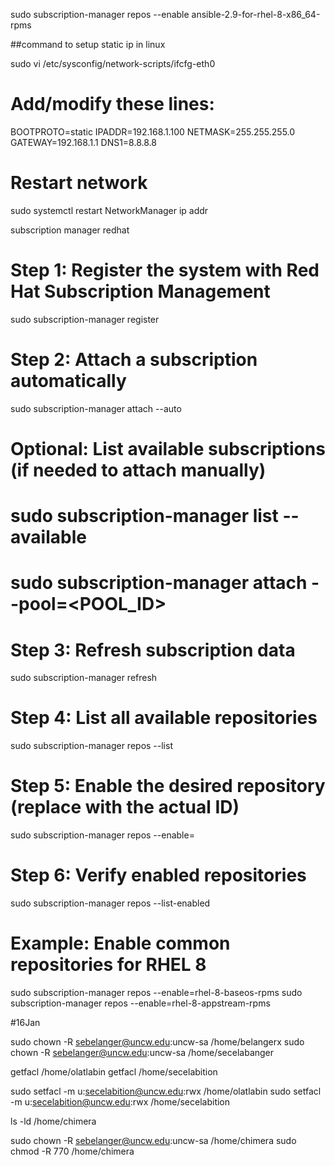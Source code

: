 sudo subscription-manager repos --enable ansible-2.9-for-rhel-8-x86_64-rpms

##command to setup static ip in linux

sudo vi /etc/sysconfig/network-scripts/ifcfg-eth0

# Add/modify these lines:
BOOTPROTO=static
IPADDR=192.168.1.100
NETMASK=255.255.255.0
GATEWAY=192.168.1.1
DNS1=8.8.8.8

# Restart network
sudo systemctl restart NetworkManager
ip addr 

subscription manager redhat 

# Step 1: Register the system with Red Hat Subscription Management
sudo subscription-manager register

# Step 2: Attach a subscription automatically
sudo subscription-manager attach --auto

# Optional: List available subscriptions (if needed to attach manually)
# sudo subscription-manager list --available
# sudo subscription-manager attach --pool=<POOL_ID>

# Step 3: Refresh subscription data
sudo subscription-manager refresh

# Step 4: List all available repositories
sudo subscription-manager repos --list

# Step 5: Enable the desired repository (replace <repo-id> with the actual ID)
sudo subscription-manager repos --enable=<repo-id>

# Step 6: Verify enabled repositories
sudo subscription-manager repos --list-enabled

# Example: Enable common repositories for RHEL 8
sudo subscription-manager repos --enable=rhel-8-baseos-rpms
sudo subscription-manager repos --enable=rhel-8-appstream-rpms


#16Jan

sudo chown -R sebelanger@uncw.edu:uncw-sa /home/belangerx
sudo chown -R sebelanger@uncw.edu:uncw-sa /home/secelabanger


getfacl /home/olatlabin
getfacl /home/secelabition

sudo setfacl -m u:secelabition@uncw.edu:rwx /home/olatlabin
sudo setfacl -m u:secelabition@uncw.edu:rwx /home/secelabition

ls -ld /home/chimera

sudo chown -R sebelanger@uncw.edu:uncw-sa /home/chimera
sudo chmod -R 770 /home/chimera

